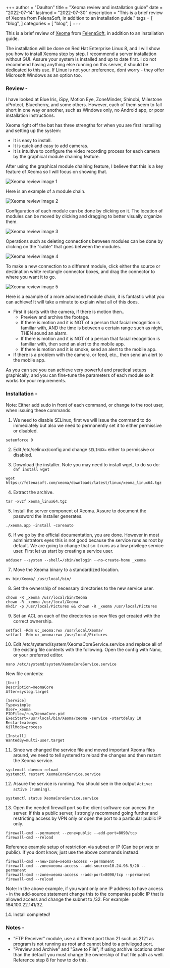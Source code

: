 +++
author = "Daulton"
title = "Xeoma review and installation guide"
date = "2022-07-14"
lastmod = "2022-07-30"
description = "This is a brief review of Xeoma from FelenaSoft, in addition to an installation guide."
tags = [
    "blog",
]
categories = [
    "blog",
]
+++

This is a brief review of [Xeoma](https://felenasoft.com/xeoma/en/ "Xeoma") from [FelenaSoft](https://felenasoft.com "FelenaSoft"), in addition to an installation guide.
<!--more-->
The installation will be done on Red Hat Enterprise Linux 8, and I will show you how to install Xeoma step by step. I recommend a server installation without GUI. Assure your system is installed and up to date first. I do not recommend having anything else running on this server, it should be dedicated to this use. If Linux is not your preference, dont worry - they offer Microsoft Windows as an option too.

### Review -

I have looked at Blue Iris, iSpy, Motion Eye, ZoneMinder, Shinobi, Milestone xProtect, Bluecherry, and some others. However, each of them seem to fall short in one way or another, such as Windows only, no Android app, or poor installation instructions.

Xeoma right off the bat has three strengths for when you are first installing and setting up the system:
- It is easy to install.
- It is quick and easy to add cameras.
- It is intuitive to configure the video recording process for each camera by the graphical module chaining feature.

After using the graphical module chaining feature, I believe that this is a key feature of Xeoma so I will focus on showing that.

![Xeoma review image 1](/images/xeoma/xeoma-1.png)

Here is an example of a module chain.

![Xeoma review image 2](/images/xeoma/xeoma-2.png)

Configuration of each module can be done by clicking on it. The location of modules can be moved by clicking and dragging to better visually organize them.

![Xeoma review image 3](/images/xeoma/xeoma-3.png)

Operations such as deleting connections between modules can be done by clicking on the "cable" that goes between the modules.

![Xeoma review image 4](/images/xeoma/xeoma-4.png)

To make a new connection to a different module, click either the source or destination white rectangle connector boxes, and drag the connector to where you want it to go.

![Xeoma review image 5](/images/xeoma/xeoma-5.png)

Here is a example of a more advanced module chain, it is fantastic what you can achieve! It will take a minute to explain what all of this does.

- First it starts with the camera, if there is motion then..
	- Preview and archive the footage.
	- If there is motion and it is NOT of a person that facial recognition is familiar with, AND the time is between a certain range such as night, THEN sound an alarm.
	- If there is motion and it is NOT of a person that facial recognition is familiar with, then send an alert to the mobile app.
	- If there is motion and it is smoke, send an alert to the mobile app.
- If there is a problem with the camera, or feed, etc., then send an alert to the mobile app.

As you can see you can achieve very powerful and practical setups graphically, and you can fine-tune the parameters of each module so it works for your requirements.

### Installation -

Note: Either add sudo in front of each command, or change to the root user, when issuing these commands.

1. We need to disable SELinux, first we will issue the command to do immediately but also we need to permanently set it to either permissive or disabled.

`setenforce 0`

2. Edit /etc/selinux/config and change `SELINUX=` either to permissive or disabled.

3. Download the installer. Note you may need to install wget, to do so do: `dnf install wget`

`wget https://felenasoft.com/xeoma/downloads/latest/linux/xeoma_linux64.tgz`

4. Extract the archive.

`tar -xvzf xeoma_linux64.tgz`

5. Install the server component of Xeoma. Assure to document the password the installer generates.

`./xeoma.app -install -coreauto`

6. If we go by the official documentation, you are done. However in most administrators eyes this is not good because the service runs as root by default. We are going to change that so it runs as a low privilege service user. First let us start by creating a service user.

`adduser --system --shell=/sbin/nologin --no-create-home _xeoma`

7. Move the Xeoma binary to a standardized location.

`mv bin/Xeoma/ /usr/local/bin/`

8. Set the ownership of necessary directories to the new service user.

```
chown -R _xeoma /usr/local/bin/Xeoma
chown -R _xeoma /usr/local/Xeoma
mkdir -p /usr/local/Pictures && chown -R _xeoma /usr/local/Pictures
```

9. Set an ACL on each of the directories so new files get created with the correct ownership.

```
setfacl -Rdm u:_xeoma:rwx /usr/local/Xeoma/
setfacl -Rdm u:_xeoma:rwx /usr/local/Pictures

```
10. Edit /etc/systemd/system/XeomaCoreService.service and replace all of the existing file contents with the following. Open the config with Nano, or your preferred editor.

`nano /etc/systemd/system/XeomaCoreService.service`

New file contents:

```
[Unit]
Description=XeomaCore
After=syslog.target

[Service]
Type=simple
User=_xeoma
PIDFile=/run/XeomaCore.pid
ExecStart=/usr/local/bin/Xeoma/xeoma -service -startdelay 10
Restart=always
KillMode=process

[Install]
WantedBy=multi-user.target
```

11. Since we changed the service file and moved important Xeoma files around, we need to tell systemd to reload the changes and then restart the Xeoma service.

```
systemctl daemon-reload
systemctl restart XeomaCoreService.service
```

12. Assure the service is running. You should see in the output `Active: active (running)`.

```
systemctl status XeomaCoreService.service
```

13. Open the needed firewall port so the client software can access the server. If this a public server, I strongly recommend going further and restricting access by VPN only or open the port to a particular public IP only.

```
firewall-cmd --permanent --zone=public --add-port=8090/tcp
firewall-cmd --reload
```

Reference example setup of restriction via subnet or IP (Can be private or public). If you dont know, just use the above commands instead.

```
firewall-cmd --new-zone=xeoma-access --permanent
firewall-cmd --zone=xeoma-access --add-source=10.24.96.5/20 --permanent
firewall-cmd --zone=xeoma-access --add-port=8090/tcp --permanent
firewall-cmd --reload
```

Note: In the above example, if you want only one IP address to have access - in the add-source statement change this to the companies public IP that is allowed access and change the subnet to /32. For example 184.100.22.141/32.

14. Install completed!

### Notes -
- "FTP Receiver" module, use a different port than 21 such as 2121 as program is not running as root and cannot bind to a privileged port.
- "Preview and Archive" and "Save to File", if using archive locations other than the default you must change the ownership of that file path as well. Reference step 8 for how to do this.

